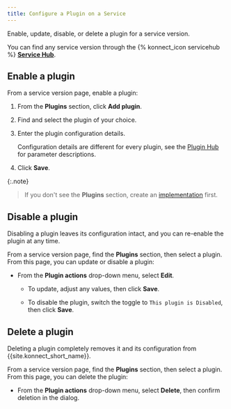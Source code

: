 ```yaml
---
title: Configure a Plugin on a Service
---
```

Enable, update, disable, or delete a plugin for a service version.

You can find any service version through the {% konnect_icon servicehub %} [**Service Hub**](https://cloud.konghq.com/servicehub).

## Enable a plugin

From a service version page, enable a plugin:

1. From the **Plugins** section, click **Add plugin**.

1. Find and select the plugin of your choice.

1. Enter the plugin configuration details.

    Configuration details are different for every plugin, see the [Plugin Hub](/hub/) for parameter descriptions.

1. Click **Save**.

{:.note}
> If you don't see the **Plugins** section, create an
[implementation](/konnect/servicehub/service-implementations) first.


## Disable a plugin

Disabling a plugin leaves its configuration intact, and you can re-enable the
plugin at any time.

From a service version page, find the **Plugins** section, then select a plugin.
From this page, you can update or disable a plugin:

* From the **Plugin actions** drop-down menu, select **Edit**.

  * To update, adjust any values, then click **Save**.

  * To disable the plugin, switch the toggle to `This plugin is Disabled`, then click **Save**.

## Delete a plugin

Deleting a plugin completely removes it and its configuration from
{{site.konnect_short_name}}.

From a service version page, find the **Plugins** section, then select a plugin.
From this page, you can delete the plugin:

* From the **Plugin actions** drop-down menu, select **Delete**, then confirm deletion in the dialog.
